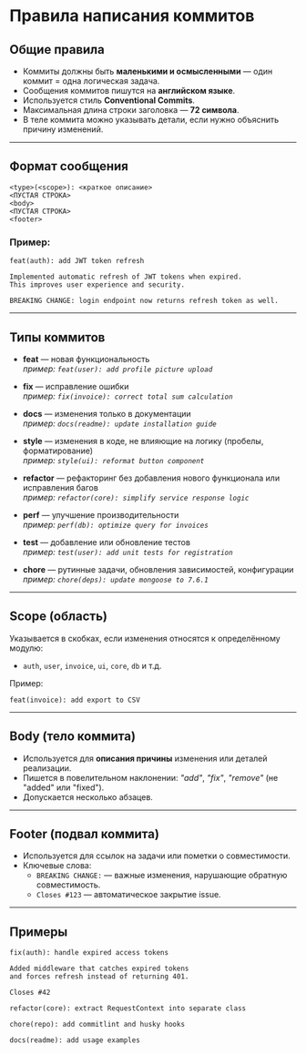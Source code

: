 # Правила написания коммитов

## Общие правила
- Коммиты должны быть **маленькими и осмысленными** — один коммит = одна логическая задача.
- Сообщения коммитов пишутся на **английском языке**.
- Используется стиль **Conventional Commits**.
- Максимальная длина строки заголовка — **72 символа**.
- В теле коммита можно указывать детали, если нужно объяснить причину изменений.

---

## Формат сообщения
```
<type>(<scope>): <краткое описание>
<ПУСТАЯ СТРОКА>
<body>
<ПУСТАЯ СТРОКА>
<footer>
```

### Пример:
```
feat(auth): add JWT token refresh

Implemented automatic refresh of JWT tokens when expired.
This improves user experience and security.

BREAKING CHANGE: login endpoint now returns refresh token as well.
```

---

## Типы коммитов
- **feat** — новая функциональность  
  _пример: `feat(user): add profile picture upload`_

- **fix** — исправление ошибки  
  _пример: `fix(invoice): correct total sum calculation`_

- **docs** — изменения только в документации  
  _пример: `docs(readme): update installation guide`_

- **style** — изменения в коде, не влияющие на логику (пробелы, форматирование)  
  _пример: `style(ui): reformat button component`_

- **refactor** — рефакторинг без добавления нового функционала или исправления багов  
  _пример: `refactor(core): simplify service response logic`_

- **perf** — улучшение производительности  
  _пример: `perf(db): optimize query for invoices`_

- **test** — добавление или обновление тестов  
  _пример: `test(user): add unit tests for registration`_

- **chore** — рутинные задачи, обновления зависимостей, конфигурации  
  _пример: `chore(deps): update mongoose to 7.6.1`_

---

## Scope (область)
Указывается в скобках, если изменения относятся к определённому модулю:  
- `auth`, `user`, `invoice`, `ui`, `core`, `db` и т.д.  

Пример:  
```
feat(invoice): add export to CSV
```

---

## Body (тело коммита)
- Используется для **описания причины** изменения или деталей реализации.  
- Пишется в повелительном наклонении: *"add"*, *"fix"*, *"remove"* (не "added" или "fixed").  
- Допускается несколько абзацев.

---

## Footer (подвал коммита)
- Используется для ссылок на задачи или пометки о совместимости.  
- Ключевые слова:
  - `BREAKING CHANGE:` — важные изменения, нарушающие обратную совместимость.
  - `Closes #123` — автоматическое закрытие issue.

---

## Примеры
```
fix(auth): handle expired access tokens

Added middleware that catches expired tokens
and forces refresh instead of returning 401.

Closes #42
```

```
refactor(core): extract RequestContext into separate class
```

```
chore(repo): add commitlint and husky hooks
```

```
docs(readme): add usage examples
```
